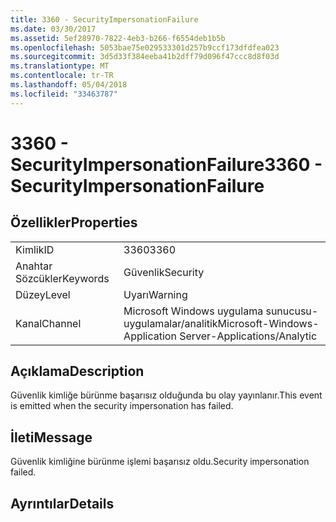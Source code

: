 ```yaml
---
title: 3360 - SecurityImpersonationFailure
ms.date: 03/30/2017
ms.assetid: 5ef28970-7822-4eb3-b266-f6554deb1b5b
ms.openlocfilehash: 5053bae75e029533301d257b9ccf173dfdfea023
ms.sourcegitcommit: 3d5d33f384eeba41b2dff79d096f47ccc8d8f03d
ms.translationtype: MT
ms.contentlocale: tr-TR
ms.lasthandoff: 05/04/2018
ms.locfileid: "33463787"
---
```

# <a name="3360---securityimpersonationfailure"></a><span data-ttu-id="821f6-102">3360 - SecurityImpersonationFailure</span><span class="sxs-lookup"><span data-stu-id="821f6-102">3360 - SecurityImpersonationFailure</span></span>
## <a name="properties"></a><span data-ttu-id="821f6-103">Özellikler</span><span class="sxs-lookup"><span data-stu-id="821f6-103">Properties</span></span>  
  
|||  
|-|-|  
|<span data-ttu-id="821f6-104">Kimlik</span><span class="sxs-lookup"><span data-stu-id="821f6-104">ID</span></span>|<span data-ttu-id="821f6-105">3360</span><span class="sxs-lookup"><span data-stu-id="821f6-105">3360</span></span>|  
|<span data-ttu-id="821f6-106">Anahtar Sözcükler</span><span class="sxs-lookup"><span data-stu-id="821f6-106">Keywords</span></span>|<span data-ttu-id="821f6-107">Güvenlik</span><span class="sxs-lookup"><span data-stu-id="821f6-107">Security</span></span>|  
|<span data-ttu-id="821f6-108">Düzey</span><span class="sxs-lookup"><span data-stu-id="821f6-108">Level</span></span>|<span data-ttu-id="821f6-109">Uyarı</span><span class="sxs-lookup"><span data-stu-id="821f6-109">Warning</span></span>|  
|<span data-ttu-id="821f6-110">Kanal</span><span class="sxs-lookup"><span data-stu-id="821f6-110">Channel</span></span>|<span data-ttu-id="821f6-111">Microsoft Windows uygulama sunucusu-uygulamalar/analitik</span><span class="sxs-lookup"><span data-stu-id="821f6-111">Microsoft-Windows-Application Server-Applications/Analytic</span></span>|  
  
## <a name="description"></a><span data-ttu-id="821f6-112">Açıklama</span><span class="sxs-lookup"><span data-stu-id="821f6-112">Description</span></span>  
 <span data-ttu-id="821f6-113">Güvenlik kimliğe bürünme başarısız olduğunda bu olay yayınlanır.</span><span class="sxs-lookup"><span data-stu-id="821f6-113">This event is emitted when the security impersonation has failed.</span></span>  
  
## <a name="message"></a><span data-ttu-id="821f6-114">İleti</span><span class="sxs-lookup"><span data-stu-id="821f6-114">Message</span></span>  
 <span data-ttu-id="821f6-115">Güvenlik kimliğine bürünme işlemi başarısız oldu.</span><span class="sxs-lookup"><span data-stu-id="821f6-115">Security impersonation failed.</span></span>  
  
## <a name="details"></a><span data-ttu-id="821f6-116">Ayrıntılar</span><span class="sxs-lookup"><span data-stu-id="821f6-116">Details</span></span>
